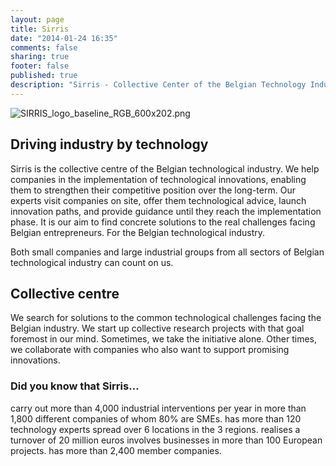 ```yaml
---
layout: page
title: Sirris
date: "2014-01-24 16:35"
comments: false
sharing: true
footer: false
published: true
description: "Sirris - Collective Center of the Belgian Technology Industry"
---
```


![SIRRIS_logo_baseline_RGB_600x202.png](/images/partners/SIRRIS_logo_baseline_RGB_600x202.png)
## Driving industry by technology
Sirris is the collective centre of the Belgian technological industry. We help companies in the implementation of technological innovations, enabling them to strengthen their competitive position over the long-term. Our experts visit companies on site, offer them technological advice, launch innovation paths, and provide guidance until they reach the implementation phase. It is our aim to find concrete solutions to the real challenges facing Belgian entrepreneurs.
For the Belgian technological industry.

Both small companies and large industrial groups from all sectors of Belgian technological industry can count on us.

## Collective centre
We search for solutions to the common technological challenges facing the Belgian industry. We start up collective research projects with that goal foremost in our mind. Sometimes, we take the initiative alone. Other times, we collaborate with companies who also want to support promising innovations.
### Did you know that Sirris…

carry out more than 4,000 industrial interventions per year in more than 1,800 different companies of whom 80% are SMEs.
has more than 120 technology experts spread over 6 locations in the 3 regions.
realises a turnover of 20 million euros
involves businesses in more than 100 European projects.
has more than 2,400 member companies.